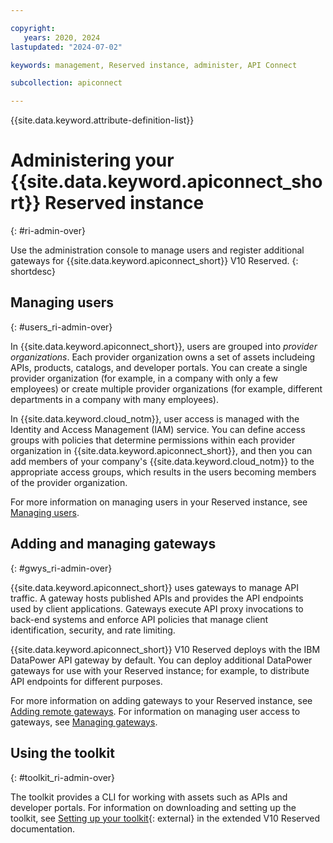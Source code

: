 ```yaml
---

copyright:
   years: 2020, 2024
lastupdated: "2024-07-02"

keywords: management, Reserved instance, administer, API Connect

subcollection: apiconnect

---
```


{{site.data.keyword.attribute-definition-list}}

# Administering your {{site.data.keyword.apiconnect_short}} Reserved instance
{: #ri-admin-over}

Use the administration console to manage users and register additional gateways for {{site.data.keyword.apiconnect_short}} V10 Reserved.
{: shortdesc}

## Managing users
{: #users_ri-admin-over}

In {{site.data.keyword.apiconnect_short}}, users are grouped into _provider organizations_. Each provider organization owns a set of assets includeing APIs, products, catalogs, and developer portals. You can create a single provider organization (for example, in a company with only a few employees) or create multiple provider organizations (for example, different departments in a company with many employees).

In {{site.data.keyword.cloud_notm}}, user access is managed with the Identity and Access Management (IAM) service. You can define access groups with policies that determine permissions within each provider organization in {{site.data.keyword.apiconnect_short}}, and then you can add members of your company's {{site.data.keyword.cloud_notm}} to the appropriate access groups, which results in the users becoming members of the provider organization.

For more information on managing users in your Reserved instance, see [Managing users](/docs/apiconnect?topic=apiconnect-ri-mng-users).

## Adding and managing gateways
{: #gwys_ri-admin-over}

{{site.data.keyword.apiconnect_short}} uses gateways to manage API traffic. A gateway hosts published APIs and provides the API endpoints used by client applications. Gateways execute API proxy invocations to back-end systems and enforce API policies that manage client identification, security, and rate limiting.

{{site.data.keyword.apiconnect_short}} V10 Reserved deploys with the IBM DataPower API gateway by default. You can deploy additional DataPower gateways for use with your Reserved instance; for example, to distribute API endpoints for different purposes.

For more information on adding gateways to your Reserved instance, see [Adding remote gateways](/docs/apiconnect?topic=apiconnect-ri-reg-gwy). For information on managing user access to gateways, see [Managing gateways](/docs/apiconnect?topic=apiconnect-ri-mng-gwy).

## Using the toolkit
{: #toolkit_ri-admin-over}

The toolkit provides a CLI for working with assets such as APIs and developer portals. For information on downloading and setting up the toolkit, see [Setting up your toolkit](https://www.ibm.com/docs/SSMNED_v10cloud/com.ibm.apic.toolkit.doc/ri_toolkit.html){: external} in the extended V10 Reserved documentation.
